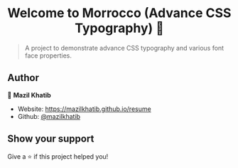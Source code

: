 <h1 align="center">Welcome to Morrocco (Advance CSS Typography) 👋</h1>
<p>
</p>

> A project to demonstrate advance CSS typography and various font face properties.

## Author

👤 **Mazil Khatib**

* Website: https://mazilkhatib.github.io/resume
* Github: [@mazilkhatib](https://github.com/mazilkhatib)

## Show your support

Give a ⭐️ if this project helped you!